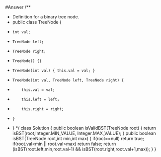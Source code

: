 #Answer
/**
 * Definition for a binary tree node.
 * public class TreeNode {
 *     int val;
 *     TreeNode left;
 *     TreeNode right;
 *     TreeNode() {}
 *     TreeNode(int val) { this.val = val; }
 *     TreeNode(int val, TreeNode left, TreeNode right) {
 *         this.val = val;
 *         this.left = left;
 *         this.right = right;
 *     }
 * }
 */
class Solution {
    public boolean isValidBST(TreeNode root) {
        return isBST(root,Integer.MIN_VALUE, Integer.MAX_VALUE);
    }
    public boolean isBST(TreeNode root,int min,int max)
    {
        if(root==null)
            return true;
        if(root.val<min || root.val>max)
                return false;
        return (isBST(root.left,min,root.val-1) && isBST(root.right,root.val+1,max));
    }
}
